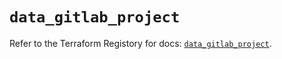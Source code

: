 # `data_gitlab_project`

Refer to the Terraform Registory for docs: [`data_gitlab_project`](https://registry.terraform.io/providers/gitlabhq/gitlab/15.11.0/docs/data-sources/project).
